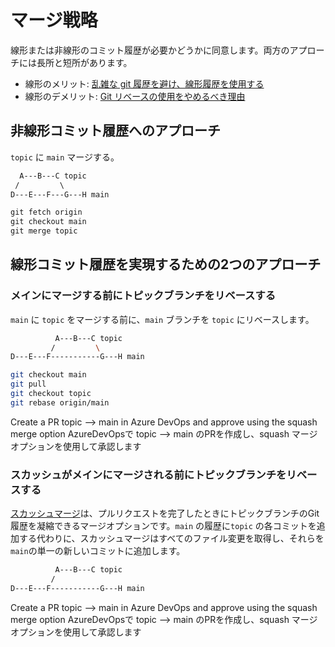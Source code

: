 # マージ戦略

線形または非線形のコミット履歴が必要かどうかに同意します。両方のアプローチには長所と短所があります。

* 線形のメリット: [乱雑な git 履歴を避け、線形履歴を使用する](https://dev.to/bladesensei/avoid-messy-git-history-3g26)
* 線形のデメリット: [Git リベースの使用をやめるべき理由](https://medium.com/@fredrikmorken/why-you-should-stop-using-git-rebase-5552bee4fed1)

## 非線形コミット履歴へのアプローチ

`topic` に `main` マージする。

```md
  A---B---C topic
 /         \
D---E---F---G---H main

git fetch origin
git checkout main
git merge topic
```

## 線形コミット履歴を実現するための2つのアプローチ

### メインにマージする前にトピックブランチをリベースする

`main` に `topic` をマージする前に、`main` ブランチを `topic` にリベースします。

```bash
          A---B---C topic
         /         \
D---E---F-----------G---H main

git checkout main
git pull
git checkout topic
git rebase origin/main
```

Create a PR topic --> main in Azure DevOps and approve using the squash merge option
AzureDevOpsで topic --> main のPRを作成し、squash マージオプションを使用して承認します

### スカッシュがメインにマージされる前にトピックブランチをリベースする

[スカッシュマージ](https://docs.microsoft.com/en-us/azure/devops/repos/git/merging-with-squash?view=azure-devops)は、プルリクエストを完了したときにトピックブランチのGit履歴を凝縮できるマージオプションです。`main` の履歴に`topic` の各コミットを追加する代わりに、スカッシュマージはすべてのファイル変更を取得し、それらを`main`の単一の新しいコミットに追加します。

```bash
          A---B---C topic
         /
D---E---F-----------G---H main
```

Create a PR topic --> main in Azure DevOps and approve using the squash merge option
AzureDevOpsで topic --> main のPRを作成し、squash マージオプションを使用して承認します
